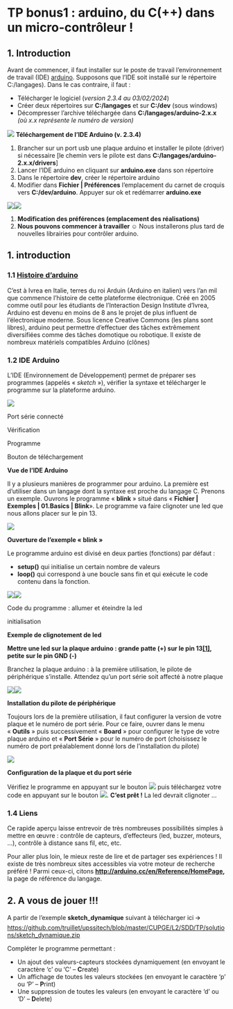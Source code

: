 # TP bonus1 : arduino, du C(++) dans un micro-contrôleur !

## 1. Introduction
Avant de commencer, il faut installer sur le poste de travail l’environnement de travail (IDE) [arduino](https://www.arduino.cc). Supposons que l’IDE soit installé sur le répertoire C:/langages).
Dans le cas contraire, il faut :
* Télécharger le logiciel (*version 2.3.4 au 03/02/2024*)
* Créer deux répertoires sur **C:/langages** et sur **C:/dev** (sous windows)
* Décompresser l’archive téléchargée dans **C:/langages/arduino-2.x.x** *(où x.x représente le numéro de version)*

![](data:image/png;base64...)
**Téléchargement de l’IDE Arduino (v. 2.3.4)**

1. Brancher sur un port usb une plaque arduino et installer le pilote (driver) si nécessaire [le chemin vers le pilote est dans **C:/langages/arduino-2.x.x/drivers**]
2. Lancer l’IDE arduino en cliquant sur **arduino.exe** dans son répertoire
3. Dans le répertoire **dev**, créer le répertoire arduino
4. Modifier dans **Fichier | Préférences** l’emplacement du carnet de croquis vers **C:/dev/arduino**. Appuyer sur ok et redémarrer **arduino.exe**

![](data:image/png;base64...)![](data:image/png;base64...)

1. **Modification des préférences (emplacement des réalisations)**
2. **Nous pouvons commencer à travailler ☺** Nous installerons plus tard de nouvelles librairies pour contrôler arduino.

## 1. introduction
### 1.1 [Histoire d’arduino](https://spectrum.ieee.org/geek-life/hands-on/the-making-of-arduino)
C’est à Ivrea en Italie, terres du roi Arduin (Arduino en italien) vers l’an mil que commence l’histoire de cette plateforme électronique. Créé en 2005 comme outil pour les étudiants de l’Interaction Design Institute d’Ivrea, Arduino est devenu en moins de 8 ans le projet de plus influent de l’électronique moderne.
Sous licence Creative Commons (les plans sont libres), arduino peut permettre d’effectuer des tâches extrêmement diversifiées comme des tâches domotique ou robotique. Il existe de nombreux matériels compatibles Arduino (clônes)

### 1.2 IDE Arduino
L’IDE (Environnement de Développement) permet de préparer ses programmes (appelés « *sketch* »), vérifier la syntaxe et télécharger le programme sur la plateforme arduino.

![](data:image/png;base64...)

Port série connecté

Vérification

Programme

Bouton de téléchargement

**Vue de l’IDE Arduino**

Il y a plusieurs manières de programmer pour arduino. La première est d’utiliser dans un langage dont la syntaxe est proche du langage C.
Prenons un exemple. Ouvrons le programme « **blink** » situé dans « **Fichier | Exemples | 01.Basics | Blink**». Le programme va faire clignoter une led que nous allons placer sur le pin 13.

![](data:image/png;base64...)

**Ouverture de l’exemple « blink »**

Le programme arduino est divisé en deux parties (fonctions) par défaut :
* **setup()** qui initialise un certain nombre de valeurs
* **loop()** qui correspond à une boucle sans fin et qui exécute le code contenu dans la fonction.

![](data:image/x-emf;base64...)![](data:image/x-emf;base64...)

Code du programme : allumer et éteindre la led

initialisation

**Exemple de clignotement de led**

**Mettre une led sur la plaque arduino : grande patte (+) sur le pin 13[[1]](#footnote-1), petite sur le pin GND (-)**

Branchez la plaque arduino : à la première utilisation, le pilote de périphérique s’installe. Attendez qu’un port série soit affecté à notre plaque

![](data:image/x-emf;base64...)![](data:image/png;base64...)

**Installation du pilote de périphérique**

Toujours lors de la première utilisation, il faut configurer la version de votre plaque et le numéro de port série. Pour ce faire, ouvrer dans le menu « **Outils** » puis successivement « **Board** » pour configurer le type de votre plaque arduino et « **Port Série** » pour le numéro de port (choisissez le numéro de port préalablement donné lors de l’installation du pilote)

![](data:image/png;base64...)

**Configuration de la plaque et du port série**

Vérifiez le programme en appuyant sur le bouton ![](data:image/png;base64...) puis téléchargez votre code en appuyant sur le bouton ![](data:image/png;base64...). **C’est prêt !** La led devrait clignoter …

### 1.4 Liens

Ce rapide aperçu laisse entrevoir de très nombreuses possibilités simples à mettre en œuvre : contrôle de capteurs, d’effecteurs (led, buzzer, moteurs, …), contrôle à distance sans fil, etc, etc.

Pour aller plus loin, le mieux reste de lire et de partager ses expériences ! Il existe de très nombreux sites accessibles via votre moteur de recherche préféré ! Parmi ceux-ci, citons **http://arduino.cc/en/Reference/HomePage,** la page de référence du langage.

## 2. A vous de jouer !!!
A partir de l’exemple **sketch_dynamique** suivant à télécharger ici 🡪 https://github.com/truillet/upssitech/blob/master/CUPGE/L2/SDD/TP/solutions/sketch_dynamique.zip

Compléter le programme permettant :
* Un ajout des valeurs-capteurs stockées dynamiquement (en envoyant le caractère ‘c’ ou ‘C’ – **C**reate)
* Un affichage de toutes les valeurs stockées (en envoyant le caractère ‘p’ ou ‘P’ – **P**rint)
* Une suppression de toutes les valeurs (en envoyant le caractère ‘d’ ou ‘D’ – **D**elete)

[^1]: Le pin 13 possède une résistance interne de 220 ohms


